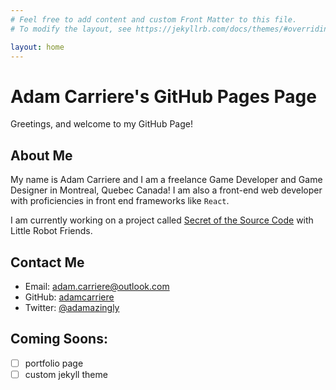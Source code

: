```yaml
---
# Feel free to add content and custom Front Matter to this file.
# To modify the layout, see https://jekyllrb.com/docs/themes/#overriding-theme-defaults

layout: home
---
```



# Adam Carriere's GitHub Pages Page

Greetings, and welcome to my GitHub Page!

## About Me

My name is Adam Carriere and I am a freelance Game Developer and Game Designer in Montreal, Quebec Canada! I am also a front-end web developer with proficiencies in front end frameworks like `React`.

I am currently working on a project called [Secret of the Source Code](https://secretofthesourcecode.com/) with Little Robot Friends.

## Contact Me

- Email: adam.carriere@outlook.com
- GitHub: [adamcarriere](https://github.com/adamcarriere)
- Twitter: [@adamazingly](https://twitter.com/adamazingly)

## Coming Soons:

- [ ] portfolio page
- [ ] custom jekyll theme